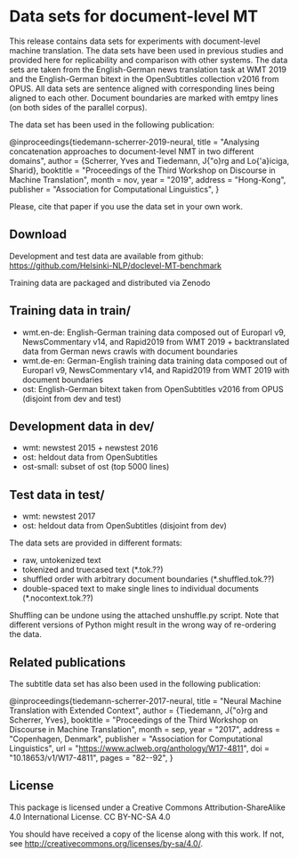 
# Data sets for document-level MT

This release contains data sets for experiments with document-level machine translation. The data sets have been used in previous studies and provided here for replicability and comparison with other systems. The data sets are taken from the English-German news translation task at WMT 2019 and the English-German bitext in the OpenSubtitles collection v2016 from OPUS. All data sets are sentence aligned with corresponding lines being aligned to each other. Document boundaries are marked with emtpy lines (on both sides of the parallel corpus).

The data set has been used in the following publication:

@inproceedings{tiedemann-scherrer-2019-neural,
    title = "Analysing concatenation approaches to document-level NMT in two different domains",
    author = {Scherrer, Yves and Tiedemann, J{\"o}rg and Lo{\'a}iciga, Sharid},
    booktitle = "Proceedings of the Third Workshop on Discourse in Machine Translation",
    month = nov,
    year = "2019",
    address = "Hong-Kong",
    publisher = "Association for Computational Linguistics",
}

Please, cite that paper if you use the data set in your own work.



## Download

Development and test data are available from github:
https://github.com/Helsinki-NLP/doclevel-MT-benchmark

Training data are packaged and distributed via Zenodo



## Training data in train/


* wmt.en-de: English-German training data composed out of Europarl v9, NewsCommentary v14, and Rapid2019 from WMT 2019 + backtranslated data from German news crawls with document boundaries
* wmt.de-en: German-English training data training data composed out of Europarl v9, NewsCommentary v14, and Rapid2019 from WMT 2019 with document boundaries
* ost: English-German bitext taken from OpenSubtitles v2016 from OPUS (disjoint from dev and test)



## Development data in dev/

* wmt: newstest 2015 + newstest 2016
* ost: heldout data from OpenSubtitles
* ost-small: subset of ost (top 5000 lines)



## Test data in test/

* wmt: newstest 2017
* ost: heldout data from OpenSubtitles (disjoint from dev)

The data sets are provided in different formats:

* raw, untokenized text
* tokenized and truecased text (*.tok.??)
* shuffled order with arbitrary document boundaries (*.shuffled.tok.??)
* double-spaced text to make single lines to individual documents (*.nocontext.tok.??)

Shuffling can be undone using the attached unshuffle.py script. 
Note that different versions of Python might result in the wrong way of re-ordering the data.



## Related publications


The subtitle data set has also been used in the following publication:

@inproceedings{tiedemann-scherrer-2017-neural,
    title = "Neural Machine Translation with Extended Context",
    author = {Tiedemann, J{\"o}rg  and
      Scherrer, Yves},
    booktitle = "Proceedings of the Third Workshop on Discourse in Machine Translation",
    month = sep,
    year = "2017",
    address = "Copenhagen, Denmark",
    publisher = "Association for Computational Linguistics",
    url = "https://www.aclweb.org/anthology/W17-4811",
    doi = "10.18653/v1/W17-4811",
    pages = "82--92",
}



## License

This package is licensed under a
Creative Commons Attribution-ShareAlike 4.0 International License.
CC BY-NC-SA 4.0

You should have received a copy of the license along with this
work.  If not, see <http://creativecommons.org/licenses/by-sa/4.0/>.

